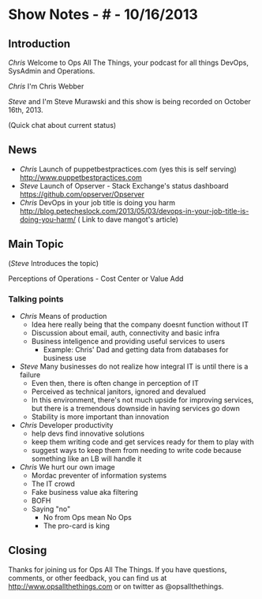 Show Notes - # - 10/16/2013
===========================

Introduction
------------
*Chris* Welcome to Ops All The Things, your podcast for all things DevOps, SysAdmin and Operations. 

*Chris* I'm Chris Webber

*Steve* and I'm Steve Murawski and this show is being recorded on October 16th, 2013.

(Quick chat about current status)

News
----
- *Chris* Launch of puppetbestpractices.com (yes this is self serving) <http://www.puppetbestpractices.com>
- *Steve* Launch of Opserver - Stack Exchange's status dashboard <https://github.com/opserver/Opserver>
- *Chris* DevOps in your job title is doing you harm <http://blog.petecheslock.com/2013/05/03/devops-in-your-job-title-is-doing-you-harm/>
( Link to dave mangot's article)

Main Topic
----------

(*Steve* Introduces the topic)

Perceptions of Operations - Cost Center or Value Add

### Talking points

* *Chris* Means of production
  * Idea here really being that the company doesnt function without IT
  * Discussion about email, auth, connectivity and basic infra
  * Business inteligence and providing useful services to users
    * Example: Chris' Dad and getting data from databases for business use
* *Steve* Many businesses do not realize how integral IT is until there is a failure
	* Even then, there is often change in perception of IT
	* Perceived as technical janitors, ignored and devalued
	* In this environment, there's not much upside for improving services, but there is a tremendous downside in having services go down
	* Stability is more important than innovation
* *Chris* Developer productivity
  * help devs find innovative solutions
  * keep them writing code and get services ready for them to play with
  * suggest ways to keep them from needing to write code because something like an LB will handle it
* *Chris* We hurt our own image
  * Mordac preventer of information systems
  * The IT crowd
  * Fake business value aka filtering
  * BOFH
  * Saying "no"
    * No from Ops mean No Ops
    * The pro-card is king


Closing
-------
Thanks for joining us for Ops All The Things.  If you have questions, comments, or other feedback, you can find us at <http://www.opsallthethings.com> or on twitter as @opsallthethings.
